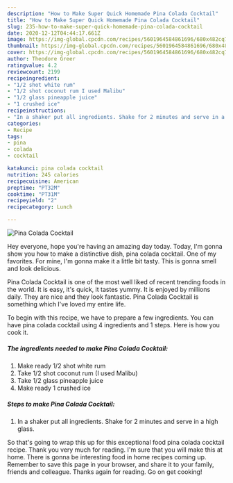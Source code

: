 ```yaml
---
description: "How to Make Super Quick Homemade Pina Colada Cocktail"
title: "How to Make Super Quick Homemade Pina Colada Cocktail"
slug: 235-how-to-make-super-quick-homemade-pina-colada-cocktail
date: 2020-12-12T04:44:17.661Z
image: https://img-global.cpcdn.com/recipes/5601964584861696/680x482cq70/pina-colada-cocktail-recipe-main-photo.jpg
thumbnail: https://img-global.cpcdn.com/recipes/5601964584861696/680x482cq70/pina-colada-cocktail-recipe-main-photo.jpg
cover: https://img-global.cpcdn.com/recipes/5601964584861696/680x482cq70/pina-colada-cocktail-recipe-main-photo.jpg
author: Theodore Greer
ratingvalue: 4.2
reviewcount: 2199
recipeingredient:
- "1/2 shot white rum"
- "1/2 shot coconut rum I used Malibu"
- "1/2 glass pineapple juice"
- "1 crushed ice"
recipeinstructions:
- "In a shaker put all ingredients. Shake for 2 minutes and serve in a high glass."
categories:
- Recipe
tags:
- pina
- colada
- cocktail

katakunci: pina colada cocktail 
nutrition: 245 calories
recipecuisine: American
preptime: "PT32M"
cooktime: "PT31M"
recipeyield: "2"
recipecategory: Lunch

---
```



![Pina Colada Cocktail](https://img-global.cpcdn.com/recipes/5601964584861696/680x482cq70/pina-colada-cocktail-recipe-main-photo.jpg)

Hey everyone, hope you're having an amazing day today. Today, I'm gonna show you how to make a distinctive dish, pina colada cocktail. One of my favorites. For mine, I'm gonna make it a little bit tasty. This is gonna smell and look delicious.

Pina Colada Cocktail is one of the most well liked of recent trending foods in the world. It is easy, it's quick, it tastes yummy. It is enjoyed by millions daily. They are nice and they look fantastic. Pina Colada Cocktail is something which I've loved my entire life.




To begin with this recipe, we have to prepare a few ingredients. You can have pina colada cocktail using 4 ingredients and 1 steps. Here is how you cook it.

<!--inarticleads1-->

##### The ingredients needed to make Pina Colada Cocktail:

1. Make ready 1/2 shot white rum
1. Take 1/2 shot coconut rum (I used Malibu)
1. Take 1/2 glass pineapple juice
1. Make ready 1 crushed ice




<!--inarticleads2-->

##### Steps to make Pina Colada Cocktail:

1. In a shaker put all ingredients. Shake for 2 minutes and serve in a high glass.




So that's going to wrap this up for this exceptional food pina colada cocktail recipe. Thank you very much for reading. I'm sure that you will make this at home. There is gonna be interesting food in home recipes coming up. Remember to save this page in your browser, and share it to your family, friends and colleague. Thanks again for reading. Go on get cooking!

